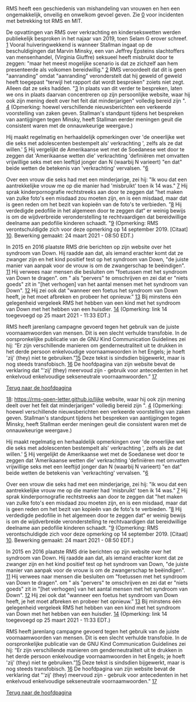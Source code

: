 RMS heeft een geschiedenis van mishandeling van vrouwen en hen een ongemakkelijk, onveilig en onwelkom gevoel geven. Zie [0] voor incidenten met betrekking tot RMS en MIT.

[0]: https://selamjie.medium.com/remove-richard-stallman-appendix-a-a7e41e784f88

De opvattingen van RMS over verkrachting en kindersekswetten werden publiekelijk besproken in het najaar van 2019, toen Selam G erover schreef. [1] Vooral huiveringwekkend is wanneer Stallman ingaat op de beschuldigingen dat Marvin Minsky, een van Jeffrey Epsteins slachtoffers van mensenhandel, (Virginia Giuffre) seksueel heeft misbruikt door te zeggen: "maar het meest mogelijke scenario is dat ze zichzelf aan hem presenteerde als volkomen bereidwillig." [2] RMS veroordeelt dat dit is geen "aanranding" omdat "aanranding" veronderstelt dat hij geweld of geweld heeft toegepast "terwijl het rapport dat wordt besproken" zoiets niet zegt. Alleen dat ze seks hadden. "[3] In plaats van dit verder te bespreken, laten we ons in plaats daarvan concentreren op zijn persoonlijke website, waar hij ook zijn mening deelt over het feit dat minderjarigen" volledig bereid zijn ". [4] (Opmerking: hoewel verschillende nieuwsberichten een verkeerde voorstelling van zaken geven. Stallman's standpunt tijdens het bespreken van aantijgingen tegen Minsky, heeft Stallman eerder meningen geuit die consistent waren met de onnauwkeurige weergave.)

[1]: https://web.archive.org/web/20210325013429/https://selamjie.medium.com/remove-richard-stallman-fec6ec210794
[2]: https://web.archive.org/web/20210325013629/https://www.vice.com/en/article/9ke3ke/famed-computer-scientist-richard-stallman-described-epstein-victims-as-entirely-willing
[3]: https://web.archive.org/web/20210325013629/https://www.vice.com/en/article/9ke3ke/famed-computer-scientist-richard-stallman-described-epstein-victims-as-entirely-willing
[4]: https://web.archive.org/web/20210325013706/https://stallman.org/archives/2018-jul-oct.html#23_September_2018_(Cody_Wilson)

Hij maakt regelmatig en herhaaldelijk opmerkingen over 'de oneerlijke wet die seks met adolescenten bestempelt als' verkrachting ', zelfs als ze dat willen.' [5] Hij vergelijkt de Amerikaanse wet met de Soedanese wet door te zeggen dat 'Amerikaanse wetten die' verkrachting 'definiëren met omvatten vrijwillige seks met een leeftijd jonger dan N (waarbij N varieert) "en dat" beide wetten de betekenis van 'verkrachting' vervalsen. "[6]

[5]: https://web.archive.org/web/20210325013844/https://stallman.org/archives/2017-sep-dec.html#13_November_2017_(Jelani_Maraj)
[6]: https://web.archive.org/web/20210325013942/https://stallman.org/archives/2018-may-aug.html#14_May_2018_(Death_sentence_in_Sudan)

Over een vrouw die seks had met een minderjarige, zei hij: "Ik wou dat een aantrekkelijke vrouw me op die manier had 'misbruikt' toen ik 14 was." [7] Hij sprak kinderpornografie rechtstreeks aan door te zeggen dat "het maken van zulke foto's een misdaad zou moeten zijn, en is een misdaad, maar dat is geen reden om het bezit van kopieën van de foto's te verbieden. ”[8] Hij verdedigde pedofilie in het algemeen door te zeggen dat“ er weinig bewijs is om de wijdverbreide veronderstelling te rechtvaardigen dat bereidwillige deelname aan pedofilie kinderen schaadt. "[9] (Opmerking: RMS verontschuldigde zich voor deze opmerking op 14 september 2019. [Citaat] [10]. Bewerking gemaakt: 24 maart 2021 - 08:50 EDT.)

[7]: https://web.archive.org/web/20210325014110/https://stallman.org/archives/2015-mar-jun.html#5_June_2015_(Law_being_an_ass)
[8]: https://web.archive.org/web/20210325014131/https://stallman.org/archives/2014-jul-oct.html#26_October_2014_(Prison_for_cartoon)
[9]: https://web.archive.org/web/20210325014249/https://stallman.org/archives/2012-nov-feb.html#04_January_2013_(Pedophilia)
[10]: https://web.archive.org/web/20210325015259/https://stallman.org/archives/2019-jul-oct.html#14_September_2019_(Sex_between_an_adult_and_a_child_is_wrong)

In 2015 en 2016 plaatste RMS drie berichten op zijn website over het syndroom van Down. Hij raadde aan dat, als iemand erachter komt dat ze zwanger zijn en het kind positief test op het syndroom van Down, "de juiste manier van aanpak voor de vrouw is om de zwangerschap te beëindigen". [11] Hij verwees naar mensen die besluiten om "foetussen met het syndroom van Down te dragen". om " als "pervers" te omschrijven en zei dat er "niets goeds" zit in "[het verhogen] van het aantal mensen met het syndroom van Down". [12] Hij zei ook dat "wanneer een foetus het syndroom van Down heeft, je het moet afbreken en probeer het opnieuw.” [13] Bij minstens één gelegenheid vergeleek RMS het hebben van een kind met het syndroom van Down met het hebben van een huisdier. [14] (Opmerking: link 14 toegevoegd op 25 maart 2021 - 11:33 EDT.)

[11]: https://web.archive.org/web/20210325014348/https://stallman.org/archives/2016-jul-oct.html#31_October_2016_(Down's_syndrome)
[12]: https://web.archive.org/web/20210325014343/https://stallman.org/archives/2015-jul-oct.html#21_October_2015_(Mistaking_a_fetus_for_a_baby)
[13]: https://web.archive.org/web/20210325014628/https://stallman.org/archives/2016-mar-jun.html#23_April_2016_(Fetuses_with_Downs_syndrome)
[14]: https://web.archive.org/web/20161107050933/https://stallman.org/archives/2016-jul-oct.html#31_October_2016_(Down's_syndrome)

RMS heeft jarenlang campagne gevoerd tegen het gebruik van de juiste voornaamwoorden van mensen. Dit is een slecht verhulde transfobie. In de oorspronkelijke publicatie van de GNU Kind Communication Guidelines zei hij: “Er zijn verschillende manieren om genderneutraliteit uit te drukken in het derde persoon enkelvoudige voornaamwoorden in het Engels; je hoeft 'zij' (they) niet te gebruiken.”[15] Deze tekst is sindsdien bijgewerkt, maar is nog steeds transfobisch. [16] De hoofdpagina van zijn website bevat de verklaring dat "‘zij’ (they) meervoud zijn - gebruik voor antecedenten in het enkelvoud enkelvoudige sekseneutrale voornaamwoorden.” [17]

[15]: https://web.archive.org/web/20210325014959/https://www.gnu.org/philosophy/kind-communication.html
[16]: https://web.archive.org/web/20210325014959/https://www.gnu.org/philosophy/kind-communication.html
[17]: https://web.archive.org/web/20210325014851/https://stallman.org/

[Terug naar de hoofdpagina][18]

[18]: https://rms-open-letter.github.io/lijke website, waar hij ook zijn mening deelt over het feit dat minderjarigen" volledig bereid zijn ". [4] (Opmerking: hoewel verschillende nieuwsberichten een verkeerde voorstelling van zaken geven. Stallman's standpunt tijdens het bespreken van aantijgingen tegen Minsky, heeft Stallman eerder meningen geuit die consistent waren met de onnauwkeurige weergave.)

[1]: https://web.archive.org/web/20210325013429/https://selamjie.medium.com/remove-richard-stallman-fec6ec210794
[2]: https://web.archive.org/web/20210325013629/https://www.vice.com/en/article/9ke3ke/famed-computer-scientist-richard-stallman-described-epstein-victims-as-entirely-willing
[3]: https://web.archive.org/web/20210325013629/https://www.vice.com/en/article/9ke3ke/famed-computer-scientist-richard-stallman-described-epstein-victims-as-entirely-willing
[4]: https://web.archive.org/web/20210325013706/https://stallman.org/archives/2018-jul-oct.html#23_September_2018_(Cody_Wilson)

Hij maakt regelmatig en herhaaldelijk opmerkingen over 'de oneerlijke wet die seks met adolescenten bestempelt als' verkrachting ', zelfs als ze dat willen.' [5] Hij vergelijkt de Amerikaanse wet met de Soedanese wet door te zeggen dat 'Amerikaanse wetten die' verkrachting 'definiëren met omvatten vrijwillige seks met een leeftijd jonger dan N (waarbij N varieert) "en dat" beide wetten de betekenis van 'verkrachting' vervalsen. "[6]

[5]: https://web.archive.org/web/20210325013844/https://stallman.org/archives/2017-sep-dec.html#13_November_2017_(Jelani_Maraj)
[6]: https://web.archive.org/web/20210325013942/https://stallman.org/archives/2018-may-aug.html#14_May_2018_(Death_sentence_in_Sudan)

Over een vrouw die seks had met een minderjarige, zei hij: "Ik wou dat een aantrekkelijke vrouw me op die manier had 'misbruikt' toen ik 14 was." [7] Hij sprak kinderpornografie rechtstreeks aan door te zeggen dat "het maken van zulke foto's een misdaad zou moeten zijn, en is een misdaad, maar dat is geen reden om het bezit van kopieën van de foto's te verbieden. ”[8] Hij verdedigde pedofilie in het algemeen door te zeggen dat“ er weinig bewijs is om de wijdverbreide veronderstelling te rechtvaardigen dat bereidwillige deelname aan pedofilie kinderen schaadt. "[9] (Opmerking: RMS verontschuldigde zich voor deze opmerking op 14 september 2019. [Citaat] [10]. Bewerking gemaakt: 24 maart 2021 - 08:50 EDT.)

[7]: https://web.archive.org/web/20210325014110/https://stallman.org/archives/2015-mar-jun.html#5_June_2015_(Law_being_an_ass)
[8]: https://web.archive.org/web/20210325014131/https://stallman.org/archives/2014-jul-oct.html#26_October_2014_(Prison_for_cartoon)
[9]: https://web.archive.org/web/20210325014249/https://stallman.org/archives/2012-nov-feb.html#04_January_2013_(Pedophilia)
[10]: https://web.archive.org/web/20210325015259/https://stallman.org/archives/2019-jul-oct.html#14_September_2019_(Sex_between_an_adult_and_a_child_is_wrong)

In 2015 en 2016 plaatste RMS drie berichten op zijn website over het syndroom van Down. Hij raadde aan dat, als iemand erachter komt dat ze zwanger zijn en het kind positief test op het syndroom van Down, "de juiste manier van aanpak voor de vrouw is om de zwangerschap te beëindigen". [11] Hij verwees naar mensen die besluiten om "foetussen met het syndroom van Down te dragen". om " als "pervers" te omschrijven en zei dat er "niets goeds" zit in "[het verhogen] van het aantal mensen met het syndroom van Down". [12] Hij zei ook dat "wanneer een foetus het syndroom van Down heeft, je het moet afbreken en probeer het opnieuw.” [13] Bij minstens één gelegenheid vergeleek RMS het hebben van een kind met het syndroom van Down met het hebben van een huisdier. [14] (Opmerking: link 14 toegevoegd op 25 maart 2021 - 11:33 EDT.)

[11]: https://web.archive.org/web/20210325014348/https://stallman.org/archives/2016-jul-oct.html#31_October_2016_(Down's_syndrome)
[12]: https://web.archive.org/web/20210325014343/https://stallman.org/archives/2015-jul-oct.html#21_October_2015_(Mistaking_a_fetus_for_a_baby)
[13]: https://web.archive.org/web/20210325014628/https://stallman.org/archives/2016-mar-jun.html#23_April_2016_(Fetuses_with_Downs_syndrome)
[14]: https://web.archive.org/web/20161107050933/https://stallman.org/archives/2016-jul-oct.html#31_October_2016_(Down's_syndrome)

RMS heeft jarenlang campagne gevoerd tegen het gebruik van de juiste voornaamwoorden van mensen. Dit is een slecht verhulde transfobie. In de oorspronkelijke publicatie van de GNU Kind Communication Guidelines zei hij: “Er zijn verschillende manieren om genderneutraliteit uit te drukken in het derde persoon enkelvoudige voornaamwoorden in het Engels; je hoeft 'zij' (they) niet te gebruiken.”[15] Deze tekst is sindsdien bijgewerkt, maar is nog steeds transfobisch. [16] De hoofdpagina van zijn website bevat de verklaring dat "‘zij’ (they) meervoud zijn - gebruik voor antecedenten in het enkelvoud enkelvoudige sekseneutrale voornaamwoorden.” [17]

[15]: https://web.archive.org/web/20210325014959/https://www.gnu.org/philosophy/kind-communication.html
[16]: https://web.archive.org/web/20210325014959/https://www.gnu.org/philosophy/kind-communication.html
[17]: https://web.archive.org/web/20210325014851/https://stallman.org/

[Terug naar de hoofdpagina][18]

[18]: https://rms-open-letter.github.io/
